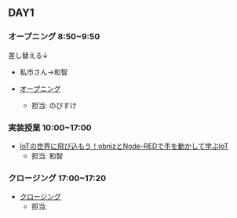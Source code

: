 ## DAY1

### オープニング 8:50~9:50

差し替える↓
- 私市さん→和智

- [オープニング](https://www.canva.com/design/DAGEtkz_owM/S1HwowuuQx4AK8oVmpi0HQ/edit)
    - 担当: のびすけ

### 実装授業 10:00~17:00

- [IoTの世界に飛び込もう！obnizとNode-REDで手を動かして学ぶIoT](./dev_lesson)
    - 担当: 和智

### クロージング 17:00~17:20

- [クロージング](https://www.canva.com/design/DAGEwjqI__8/N9VlTDkLUwIRN05xbID3lg/edit)
    - 担当: 

